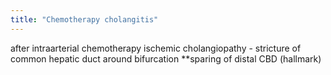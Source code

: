 ```yaml
---
title: "Chemotherapy cholangitis"
---
```

after intraarterial chemotherapy
ischemic cholangiopathy - stricture of common hepatic duct around bifurcation
**sparing of distal CBD (hallmark)

